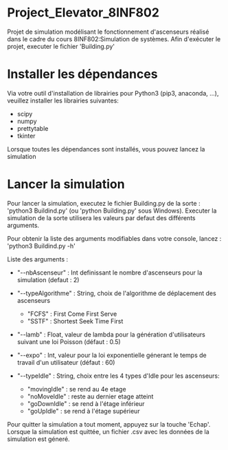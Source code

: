 # Project_Elevator_8INF802
Projet de simulation modélisant le fonctionnement d'ascenseurs réalisé dans le cadre du cours 8INF802:Simulation de systèmes.
Afin d'exécuter le projet, executer le fichier 'Building.py'

# Installer les dépendances

Via votre outil d'installation de librairies pour Python3 (pip3, anaconda, ...), veuillez installer les librairies suivantes:
 - scipy
 - numpy
 - prettytable
 - tkinter
 
Lorsque toutes les dépendances sont installés, vous pouvez lancez la simulation

# Lancer la simulation

Pour lancer la simulation, executez le fichier Building.py de la sorte : 'python3 Buildind.py' (ou 'python Building.py' sous Windows). Executer la simulation de la sorte utilisera les valeurs par defaut des différents arguments.

Pour obtenir la liste des arguments modifiables dans votre console, lancez : 'python3 Buildind.py -h'


Liste des arguments : 

 - "--nbAscenseur" : Int definissant le nombre d'ascenseurs pour la simulation (defaut : 2)
 
 - "--typeAlgorithme" : String, choix de l'algorithme de déplacement des ascenseurs 
    - "FCFS" : First Come First Serve
    - "SSTF" : Shortest Seek Time First

 - "--lamb" : Float, valeur de lambda pour la génération d'utilisateurs suivant une loi Poisson (défaut : 0.5)
 
 - "--expo" : Int, valeur pour la loi exponentielle génerant le temps de travail d'un utilisateur (défaut : 60)
 
 - "--typeIdle" : String, choix entre les 4 types d'Idle pour les ascenseurs:
    - "movingIdle" : se rend au 4e etage
    - "noMoveIdle" : reste au dernier etage atteint
    - "goDownIdle" : se rend à l'étage inférieur
    - "goUpIdle" : se rend à l'étage supérieur



Pour quitter la simulation a tout moment, appuyez sur la touche 'Echap'.
Lorsque la simulation est quittée, un fichier .csv avec les données de la simulation est géneré.

